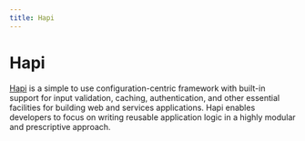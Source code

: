 ```yaml
---
title: Hapi
---
```


# Hapi

[Hapi](http://hapijs.com/) is a simple to use configuration-centric framework with built-in support for input validation, caching, authentication, and other essential facilities for building web and services applications. Hapi enables developers to focus on writing reusable application logic in a highly modular and prescriptive approach.
